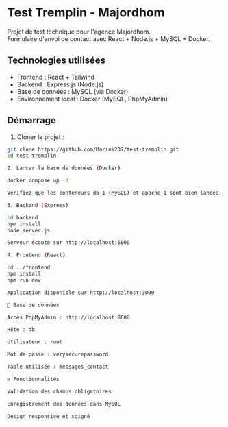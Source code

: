 # Test Tremplin - Majordhom

Projet de test technique pour l'agence Majordhom.  
Formulaire d'envoi de contact avec React + Node.js + MySQL + Docker.

## Technologies utilisées

- Frontend : React + Tailwind
- Backend : Express.js (Node.js)
- Base de données : MySQL (via Docker)
- Environnement local : Docker (MySQL, PhpMyAdmin)

## Démarrage

1. Cloner le projet :
```bash
git clone https://github.com/Marini237/test-tremplin.git
cd test-tremplin

2. Lancer la base de données (Docker)

docker compose up -d

Vérifiez que les conteneurs db-1 (MySQL) et apache-1 sont bien lancés.

3. Backend (Express)

cd backend
npm install
node server.js

Serveur écouté sur http://localhost:5000

4. Frontend (React)

cd ../frontend
npm install
npm run dev

Application disponible sur http://localhost:3000

📂 Base de données

Accès PhpMyAdmin : http://localhost:8080

Hôte : db

Utilisateur : root

Mot de passe : verysecurepassword

Table utilisée : messages_contact

✉️ Fonctionnalités

Validation des champs obligatoires

Enregistrement des données dans MySQL

Design responsive et soigné
